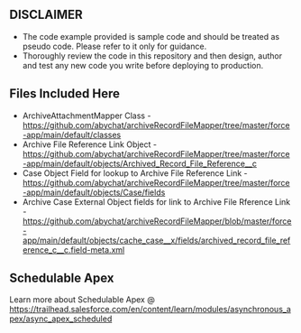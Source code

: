 ## DISCLAIMER
- The code example provided is sample code and should be treated as pseudo code. Please refer to it only for guidance. 
- Thoroughly review the code in this repository and then design, author and test any new code you write before deploying to production.

## Files Included Here
- ArchiveAttachmentMapper Class - https://github.com/abychat/archiveRecordFileMapper/tree/master/force-app/main/default/classes
- Archive File Reference Link Object - https://github.com/abychat/archiveRecordFileMapper/tree/master/force-app/main/default/objects/Archived_Record_File_Reference__c
- Case Object Field for lookup to Archive File Reference Link - https://github.com/abychat/archiveRecordFileMapper/tree/master/force-app/main/default/objects/Case/fields
- Archive Case External Object fields for link to Archive File Rference Link - https://github.com/abychat/archiveRecordFileMapper/blob/master/force-app/main/default/objects/cache_case__x/fields/archived_record_file_reference_c__c.field-meta.xml


## Schedulable Apex

Learn more about Schedulable Apex @ https://trailhead.salesforce.com/en/content/learn/modules/asynchronous_apex/async_apex_scheduled



